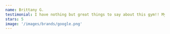 ```yaml
---
name: Brittany G.
testimonial: I have nothing but great things to say about this gym!! My daughter had a great first experience doing pre-k gymnastics here. The owners are very accommodating and flexible. The facility is clean, the teachers are relaxed, and the owners are always there to make sure everything runs smoothly and that everyone is comfortable. I recommend you try this family-run gym if you're in the area 😊
stars: 5
image: '/images/brands/google.png'
---
```

